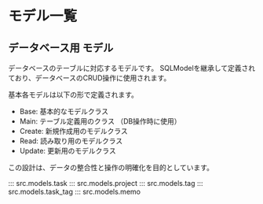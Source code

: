 # モデル一覧

## データベース用 モデル

データベースのテーブルに対応するモデルです。
SQLModelを継承して定義されており、データベースのCRUD操作に使用されます。

基本各モデルは以下の形で定義されます。

- Base: 基本的なモデルクラス
- Main: テーブル定義用のクラス （DB操作時に使用）
- Create: 新規作成用のモデルクラス
- Read: 読み取り用のモデルクラス
- Update: 更新用のモデルクラス

この設計は、データの整合性と操作の明確化を目的としています。

::: src.models.task
::: src.models.project
::: src.models.tag
::: src.models.task_tag
::: src.models.memo
